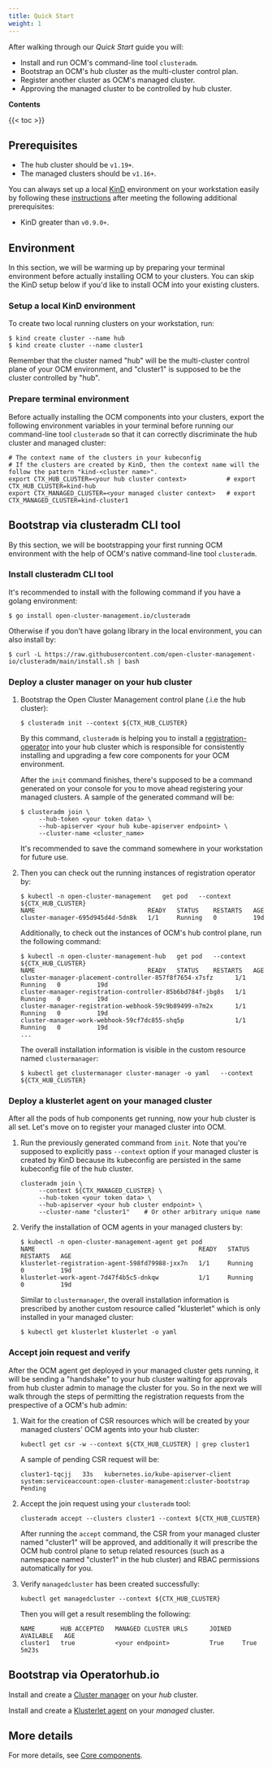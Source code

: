 ```yaml
---
title: Quick Start
weight: 1
---
```


After walking through our *Quick Start* guide you will:

* Install and run OCM's command-line tool `clusteradm`.
* Bootstrap an OCM's hub cluster as the multi-cluster control plan.
* Register another cluster as OCM's managed cluster.
* Approving the managed cluster to be controlled by hub cluster.

__Contents__

<!-- spellchecker-disable -->

{{< toc >}}

## Prerequisites

- The hub cluster should be `v1.19+`.
- The managed clusters should be `v1.16+`.

You can always set up a local [KinD](https://kind.sigs.k8s.io/)
environment on your workstation easily by following these [instructions](#setup-a-local-kind-environment)
after meeting the following additional prerequisites:

- KinD greater than `v0.9.0+`.
  
## Environment

In this section, we will be warming up by preparing your terminal environment 
before actually installing OCM to your clusters. You can skip the KinD setup
below if you'd like to install OCM into your existing clusters.

### Setup a local KinD environment

To create two local running clusters on your workstation, run:

```shell
$ kind create cluster --name hub
$ kind create cluster --name cluster1
```

Remember that the cluster named "hub" will be the multi-cluster control plane
of your OCM environment, and "cluster1" is supposed to be the cluster controlled
by "hub".

### Prepare terminal environment

Before actually installing the OCM components into your clusters, export
the following environment variables in your terminal before running our
command-line tool `clusteradm` so that it can correctly discriminate the
hub cluster and managed cluster:

```Shell
# The context name of the clusters in your kubeconfig
# If the clusters are created by KinD, then the context name will the follow the pattern "kind-<cluster name>".
export CTX_HUB_CLUSTER=<your hub cluster context>           # export CTX_HUB_CLUSTER=kind-hub
export CTX_MANAGED_CLUSTER=<your managed cluster context>   # export CTX_MANAGED_CLUSTER=kind-cluster1
```

## Bootstrap via clusteradm CLI tool

By this section, we will be bootstrapping your first running OCM environment
with the help of OCM's native command-line tool `clusteradm`.


### Install clusteradm CLI tool

It's recommended to install with the following command if you have a golang 
environment:

```shell
$ go install open-cluster-management.io/clusteradm
```

Otherwise if you don't have golang library in the local environment, you can also 
install by:

```shell
$ curl -L https://raw.githubusercontent.com/open-cluster-management-io/clusteradm/main/install.sh | bash
```

### Deploy a cluster manager on your hub cluster

1. Bootstrap the Open Cluster Management control plane (.i.e the hub cluster):

   ```shell
   $ clusteradm init --context ${CTX_HUB_CLUSTER}
   ```
   
   By this command, `clusteradm` is helping you to install a [registration-operator](https://github.com/open-cluster-management-io/registration-operator)
   into your hub cluster which is responsible for consistently installing 
   and upgrading a few core components for your OCM environment.
   
   After the `init` command finishes, there's supposed to be a command generated 
   on your console for you to move ahead registering your managed clusters. A 
   sample of the generated command will be:
   
   ```shell
   $ clusteradm join \
        --hub-token <your token data> \
        --hub-apiserver <your hub kube-apiserver endpoint> \
        --cluster-name <cluster_name>
   ```
   
   It's recommended to save the command somewhere in your workstation for 
   future use.
   
2. Then you can check out the running instances of registration operator by:

   ```shell
   $ kubectl -n open-cluster-management   get pod   --context ${CTX_HUB_CLUSTER}
   NAME                               READY   STATUS    RESTARTS   AGE
   cluster-manager-695d945d4d-5dn8k   1/1     Running   0          19d
   ```
   
   Additionally, to check out the instances of OCM's hub control plane, run
   the following command:

   ```shell
   $ kubectl -n open-cluster-management-hub   get pod   --context ${CTX_HUB_CLUSTER}
   NAME                               READY   STATUS    RESTARTS   AGE
   cluster-manager-placement-controller-857f8f7654-x7sfz      1/1     Running   0          19d
   cluster-manager-registration-controller-85b6bd784f-jbg8s   1/1     Running   0          19d
   cluster-manager-registration-webhook-59c9b89499-n7m2x      1/1     Running   0          19d
   cluster-manager-work-webhook-59cf7dc855-shq5p              1/1     Running   0          19d
   ...
   ```
   
   The overall installation information is visible in the custom resource 
   named `clustermanager`:

   ```shell
   $ kubectl get clustermanager cluster-manager -o yaml   --context ${CTX_HUB_CLUSTER}
   ```

### Deploy a klusterlet agent on your managed cluster

After all the pods of hub components get running, now your hub cluster is
all set. Let's move on to register your managed cluster into OCM.
   
1. Run the previously generated command from `init`. Note that you're supposed
   to explicitly pass `--context` option if your managed cluster is created by
   KinD because its kubeconfig are persisted in the same kubeconfig file of 
   the hub cluster.
   
   ```shell
   clusteradm join \
        --context ${CTX_MANAGED_CLUSTER} \
        --hub-token <your token data> \
        --hub-apiserver <your hub cluster endpoint> \
        --cluster-name "cluster1"    # Or other arbitrary unique name
   ```
   
2. Verify the installation of OCM agents in your managed clusters by:

   ```shell
   $ kubectl -n open-cluster-management-agent get pod
   NAME                                             READY   STATUS    RESTARTS   AGE
   klusterlet-registration-agent-598fd79988-jxx7n   1/1     Running   0          19d
   klusterlet-work-agent-7d47f4b5c5-dnkqw           1/1     Running   0          19d
   ```
   
   Similar to `clustermanager`, the overall installation information is prescribed
   by another custom resource called "klusterlet" which is only installed in your 
   managed cluster:
   
   ```shell
   $ kubectl get klusterlet klusterlet -o yaml
   ```

### Accept join request and verify

After the OCM agent get deployed in your managed cluster gets running, it will 
be sending a "handshake" to your hub cluster waiting for approvals from hub 
cluster admin to manage the cluster for you. So in the next we will walk through 
the steps of permitting the registration requests from the prespective of a 
OCM's hub admin:

1. Wait for the creation of CSR resources which will be created by your managed 
   clusters' OCM agents into your hub cluster:

   ```Shell
   kubectl get csr -w --context ${CTX_HUB_CLUSTER} | grep cluster1
   ```

   A sample of pending CSR request will be:

   ```Shell
   cluster1-tqcjj   33s   kubernetes.io/kube-apiserver-client   system:serviceaccount:open-cluster-management:cluster-bootstrap   Pending
   ```

2. Accept the join request using your `clusteradm` tool:

   ```Shell
   clusteradm accept --clusters cluster1 --context ${CTX_HUB_CLUSTER}
   ```
   
   After running the `accept` command, the CSR from your managed cluster
   named "cluster1" will be approved, and additionally it will prescribe
   the OCM hub control plane to setup related resources (such as a namespace
   named "cluster1" in the hub cluster) and RBAC permissions automatically
   for you.

3. Verify `managedcluster` has been created successfully:

   ```Shell
   kubectl get managedcluster --context ${CTX_HUB_CLUSTER}
   ```

   Then you will get a result resembling the following:

   ```Shell
   NAME       HUB ACCEPTED   MANAGED CLUSTER URLS      JOINED   AVAILABLE   AGE
   cluster1   true           <your endpoint>           True     True        5m23s
   ```

## Bootstrap via Operatorhub.io

Install and create a [Cluster manager](https://operatorhub.io/operator/cluster-manager) on your _hub_ cluster.

Install and create a [Klusterlet agent](https://operatorhub.io/operator/klusterlet) on your _managed_ cluster.

## More details

For more details, see [Core components](/getting-started/core).

